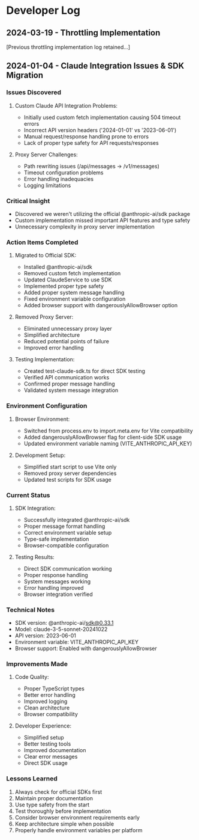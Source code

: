 # Developer Log

## 2024-03-19 - Throttling Implementation
[Previous throttling implementation log retained...]

## 2024-01-04 - Claude Integration Issues & SDK Migration

### Issues Discovered
1. Custom Claude API Integration Problems:
   - Initially used custom fetch implementation causing 504 timeout errors
   - Incorrect API version headers ('2024-01-01' vs '2023-06-01')
   - Manual request/response handling prone to errors
   - Lack of proper type safety for API requests/responses

2. Proxy Server Challenges:
   - Path rewriting issues (/api/messages → /v1/messages)
   - Timeout configuration problems
   - Error handling inadequacies
   - Logging limitations

### Critical Insight
- Discovered we weren't utilizing the official @anthropic-ai/sdk package
- Custom implementation missed important API features and type safety
- Unnecessary complexity in proxy server implementation

### Action Items Completed
1. Migrated to Official SDK:
   - Installed @anthropic-ai/sdk
   - Removed custom fetch implementation
   - Updated ClaudeService to use SDK
   - Implemented proper type safety
   - Added proper system message handling
   - Fixed environment variable configuration
   - Added browser support with dangerouslyAllowBrowser option

2. Removed Proxy Server:
   - Eliminated unnecessary proxy layer
   - Simplified architecture
   - Reduced potential points of failure
   - Improved error handling

3. Testing Implementation:
   - Created test-claude-sdk.ts for direct SDK testing
   - Verified API communication works
   - Confirmed proper message handling
   - Validated system message integration

### Environment Configuration
1. Browser Environment:
   - Switched from process.env to import.meta.env for Vite compatibility
   - Added dangerouslyAllowBrowser flag for client-side SDK usage
   - Updated environment variable naming (VITE_ANTHROPIC_API_KEY)

2. Development Setup:
   - Simplified start script to use Vite only
   - Removed proxy server dependencies
   - Updated test scripts for SDK usage

### Current Status
1. SDK Integration:
   - Successfully integrated @anthropic-ai/sdk
   - Proper message format handling
   - Correct environment variable setup
   - Type-safe implementation
   - Browser-compatible configuration

2. Testing Results:
   - Direct SDK communication working
   - Proper response handling
   - System messages working
   - Error handling improved
   - Browser integration verified

### Technical Notes
- SDK version: @anthropic-ai/sdk@0.33.1
- Model: claude-3-5-sonnet-20241022
- API version: 2023-06-01
- Environment variable: VITE_ANTHROPIC_API_KEY
- Browser support: Enabled with dangerouslyAllowBrowser

### Improvements Made
1. Code Quality:
   - Proper TypeScript types
   - Better error handling
   - Improved logging
   - Clean architecture
   - Browser compatibility

2. Developer Experience:
   - Simplified setup
   - Better testing tools
   - Improved documentation
   - Clear error messages
   - Direct SDK usage

### Lessons Learned
1. Always check for official SDKs first
2. Maintain proper documentation
3. Use type safety from the start
4. Test thoroughly before implementation
5. Consider browser environment requirements early
6. Keep architecture simple when possible
7. Properly handle environment variables per platform
